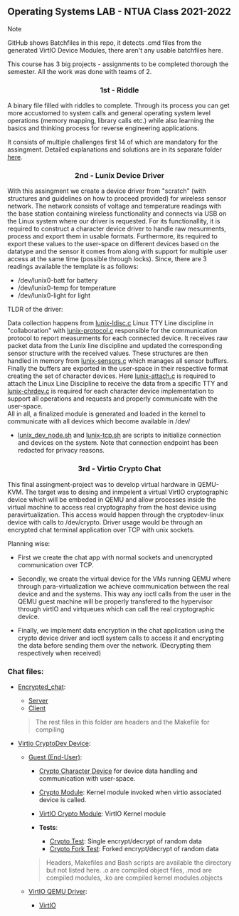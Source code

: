 ## Operating Systems LAB - NTUA Class 2021-2022

> [!NOTE]
> GitHub shows Batchfiles in this repo, it detects .cmd files from the generated VirtIO Device Modules, there aren't any usable batchfiles here.

This course has 3 big projects - assignments to be completed thorough the semester. All the work was done with teams of 2. 

### <div align="center"> 1st - Riddle </div>


A binary file filled with riddles to complete. Through its process you can get more accustomed to system calls and general operating system level operations (memory mapping, library calls etc.) while also learning the basics and thinking process for reverse engineering applications.

It consists of multiple challenges first 14 of which are mandatory for the assingment.
Detailed explanations and solutions are in its separate folder [here](Riddle/riddle_sol.md).


### <div align="center"> 2nd - Lunix Device Driver </div>

With this assingment we create a device driver from "scratch" (with  structures and guidelines on how to proceed provided) for wireless sensor network. The network consists of voltage and temperature readings with the base station containing wireless functionality and connects via USB on the Linux system where our driver is requested. For its functionallity, it is required to construct a character device driver to handle raw mesurments, process and export them in usable formats. Furthermore, its required to export these values to the user-space on different devices based on the datatype and the sensor it comes from along with support for multiple user access at the same time (possible through locks). Since, there are 3 readings available the template is as follows:
* /dev/lunix0-batt for battery
* /dev/lunix0-temp for temperature
* /dev/lunix0-light for light

TLDR of the driver: 

Data collection happens from [lunix-ldisc.c](/Lunix_Device_Driver/lunix-ldisc.c) Linux TTY Line discipline in "collaboration" with [lunix-protocol.c](/Lunix_Device_Driver/lunix-protocol.c) responsible for the communication protocol to report measurments for each connected device. It receives raw packet data from the Lunix line discipline and updated the corresponding sensor structure with the received values. These structures are then handled in memory from [lunix-sensors.c](/Lunix_Device_Driver/lunix-sensors.c) which manages all sensor buffers. Finally the buffers are exported in the user-space in their respective format creating the set of character devices. Here [lunix-attach.c](/Lunix_Device_Driver/lunix-attach.c) is required to attach the Linux Line Discipline to receive the data from a specific TTY and [lunix-chrdev.c](/Lunix_Device_Driver/lunix-chrdev.c) is required for each character device implementation to support all operations and requests and properly communicate with the user-space.\
All in all, a finalized module is generated and loaded in the kernel to communicate with all devices which become available in /dev/

* [lunix_dev_node.sh](/Lunix_Device_Driver/lunix_dev_nodes.sh) and [lunix-tcp.sh](/Lunix_Device_Driver/lunix-tcp.sh) are scripts to initialize connection and devices on the system. Note that connection endpoint has been redacted for privacy reasons.


### <div align="center"> 3rd - Virtio Crypto Chat </div>

This final assingment-project was to develop virtual hardware in QEMU-KVM. The target was to desing and inmpelent a virtual VirtIO cryptographic device which will be embeded in QEMU and allow processes inside the virtual machine to access real cryptography from the host device using paravirtualization. This access would happen through the cryptodev-linux device with calls to /dev/crypto. Driver usage would be through an encrypted chat terminal application over TCP with unix sockets.

Planning wise:
* First we create the chat app with normal sockets and unencrypted communication over TCP.

* Secondly, we create the virtual device for the VMs running QEMU where through para-virtualization we achieve communication between the real device and and the systems. This way any ioctl calls from the user in the QEMU guest machine will be  properly transfered to the hypervisor through virtIO and virtqueues which can call the real cryptographic device.

* Finally, we implement data encryption in the chat application using the crypto device driver and ioctl system calls to access it and encrypting the data before sending them over the network. (Decrypting them respectively when received)


### Chat files: 

* [Encrypted_chat](/Virtio_Crypto_Chat/encrypted_chat/):
    * [Server](/Virtio_Crypto_Chat/encrypted_chat/server.c)
    * [Client](/Virtio_Crypto_Chat/encrypted_chat/client.c)
    > The rest files in this folder are headers and the Makefile for compiling

* [Virtio CryptoDev Device](/Virtio_Crypto_Chat/virtio-cryptodev/):
    * [Guest (End-User)](/Virtio_Crypto_Chat/virtio-cryptodev/guest/):
        * [Crypto Character Device](/Virtio_Crypto_Chat/virtio-cryptodev/guest/crypto-chrdev.c) for device data handling and communication with user-space.
        * [Crypto Module](/Virtio_Crypto_Chat/virtio-cryptodev/guest/crypto-module.c): Kernel module invoked when virtio associated device is called.
        * [VirtIO Crypto Module](/Virtio_Crypto_Chat/virtio-cryptodev/guest/virtio_crypto.mod.c): VirtIO Kernel module

        * **Tests**:
            * [Crypto Test](/Virtio_Crypto_Chat/virtio-cryptodev/guest/test_crypto.c): Single encrypt/decrypt of random data
            * [Crypto Fork Test](/Virtio_Crypto_Chat/virtio-cryptodev/guest/test_fork_crypto.c): Forked encrypt/decrypt of random data
        > Headers, Makefiles and Bash scripts are available the directory but not listed here.
        > .o are compiled object files, .mod are compiled modules, .ko are compiled kernel modules.objects

    * [VirtIO QEMU Driver](/Virtio_Crypto_Chat/virtio-cryptodev/qemu_driver/):
        * [VirtIO](/Virtio_Crypto_Chat/virtio-cryptodev/qemu_driver/virtio-cryptodev.c)
